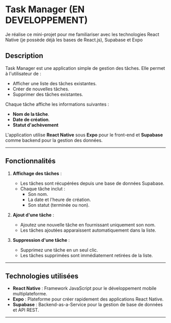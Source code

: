 # Task Manager (EN DEVELOPPEMENT)
Je réalise ce mini-projet pour me familiariser avec les technologies React Native (je possède déjà les bases de React.js), Supabase et Expo

## Description
Task Manager est une application simple de gestion des tâches. Elle permet à l'utilisateur de :
- Afficher une liste des tâches existantes.
- Créer de nouvelles tâches.
- Supprimer des tâches existantes.

Chaque tâche affiche les informations suivantes :
- **Nom de la tâche**.
- **Date de création**.
- **Statut d'achèvement** 

L'application utilise **React Native** sous **Expo** pour le front-end et **Supabase** comme backend pour la gestion des données.

---

## Fonctionnalités
1. **Affichage des tâches** :
   - Les tâches sont récupérées depuis une base de données Supabase.
   - Chaque tâche inclut :
     - Son nom.
     - La date et l'heure de création.
     - Son statut (terminée ou non).

2. **Ajout d'une tâche** :
   - Ajoutez une nouvelle tâche en fournissant uniquement son nom.
   - Les tâches ajoutées apparaissent automatiquement dans la liste.

3. **Suppression d'une tâche** :
   - Supprimez une tâche en un seul clic.
   - Les tâches supprimées sont immédiatement retirées de la liste.

---

## Technologies utilisées
- **React Native** : Framework JavaScript pour le développement mobile multiplateforme.
- **Expo** : Plateforme pour créer rapidement des applications React Native.
- **Supabase** : Backend-as-a-Service pour la gestion de base de données et API REST.

---
